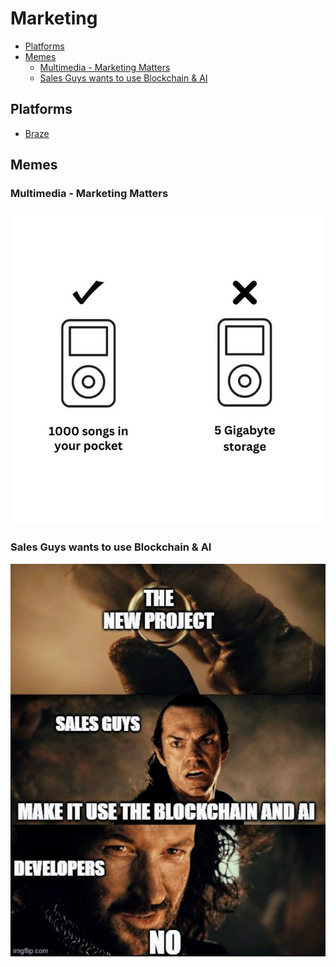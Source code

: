 # Marketing

<!-- INDEX_START -->

- [Platforms](#platforms)
- [Memes](#memes)
  - [Multimedia - Marketing Matters](#multimedia---marketing-matters)
  - [Sales Guys wants to use Blockchain & AI](#sales-guys-wants-to-use-blockchain--ai)

<!-- INDEX_END -->

## Platforms

- [Braze](https://www.braze.com/)

## Memes

### Multimedia - Marketing Matters

![Multimedia - Marketing Matters](images/multimedia_marketing_matters.jpeg)

### Sales Guys wants to use Blockchain & AI

![Sales Guys wants to use Blockchain & AI](images/new_project_sales_guy_wants_to_use_blockchain_ai.jpeg)
